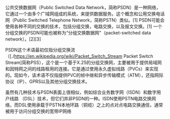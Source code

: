 公共交换数据网（Public Switched Data Network，简称PSDN）是一种网络，它通过一个由多个广域网组成的系统，来提供数据服务。这个概念和公用交换电话网（Public Switched Telephone Network，简称PSTN）类似。[1] PSDN可能会使用各种不同的交换的技术，包括分组交换，电路交换，以及报文交换。[1] 一个分组交换的PSDN可能也被称为“分组交换数据网”（packet-switched data network）。[2][3]

PSDN这个术语最初仅指分组交换流（[./https://en.wikipedia.org/wiki/Packet_Switch_Stream Packet Switch Stream]简称PSS），这个是一个基于X.25的分组交换网，主要被用于提供局域网和因特网之间的线路租用的连接。它是通过使用永久虚拟线路（PVCs）来实现的。现如今，该术语不仅指提供PVC的帧中继和异步传输模式（ATM），还指网际协议（IP）、GPRS以及其他分组交换技术。

虽然有几种技术与PSDN表面上很相似，例如综合业务数字网（ISDN）和数字用户线路 （DSL）技术，但它们并非PSDN的一种。ISDN使用PSTN电路交换网络，而DSL使用承载于PSTN本地环路（铜缆）之上的点对点电路交换通信，通常被用于访问分组交换的宽带IP网络
